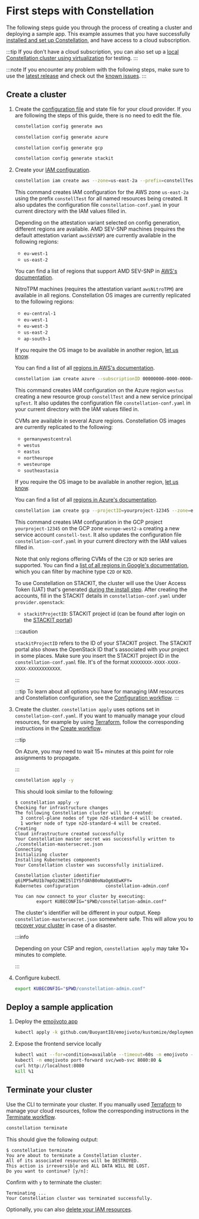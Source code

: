 # First steps with Constellation

The following steps guide you through the process of creating a cluster and deploying a sample app. This example assumes that you have successfully [installed and set up Constellation](install.md),
and have access to a cloud subscription.

:::tip
If you don't have a cloud subscription, you can also set up a [local Constellation cluster using virtualization](../getting-started/first-steps-local.md) for testing.
:::

:::note
If you encounter any problem with the following steps, make sure to use the [latest release](https://github.com/edgelesssys/constellation/releases/latest) and check out the [known issues](https://github.com/edgelesssys/constellation/issues?q=is%3Aopen+is%3Aissue+label%3A%22known+issue%22).
:::

## Create a cluster

1. Create the [configuration file](../workflows/config.md) and state file for your cloud provider. If you are following the steps of this guide, there is no need to edit the file.

    <Tabs groupId="csp">
    <TabItem value="aws" label="AWS">

    ```bash
    constellation config generate aws
    ```

    </TabItem>
    <TabItem value="azure" label="Azure">

    ```bash
    constellation config generate azure
    ```

    </TabItem>
    <TabItem value="gcp" label="GCP">

    ```bash
    constellation config generate gcp
    ```

    </TabItem>
    <TabItem value="stackit" label="STACKIT">

    ```bash
    constellation config generate stackit
    ```

    </TabItem>
    </Tabs>

2. Create your [IAM configuration](../workflows/config.md#creating-an-iam-configuration).

    <Tabs groupId="csp">
    <TabItem value="aws" label="AWS">

    ```bash
    constellation iam create aws --zone=us-east-2a --prefix=constellTest --update-config
    ```

    This command creates IAM configuration for the AWS zone `us-east-2a` using the prefix `constellTest` for all named resources being created. It also updates the configuration file `constellation-conf.yaml` in your current directory with the IAM values filled in.

    Depending on the attestation variant selected on config generation, different regions are available.
    AMD SEV-SNP machines (requires the default attestation variant `awsSEVSNP`) are currently available in the following regions:
     * `eu-west-1`
     * `us-east-2`

    You can find a list of regions that support AMD SEV-SNP in [AWS's documentation](https://docs.aws.amazon.com/AWSEC2/latest/UserGuide/snp-requirements.html).

    NitroTPM machines (requires the attestation variant `awsNitroTPM`) are available in all regions.
    Constellation OS images are currently replicated to the following regions:
     * `eu-central-1`
     * `eu-west-1`
     * `eu-west-3`
     * `us-east-2`
     * `ap-south-1`

    If you require the OS image to be available in another region, [let us know](https://github.com/edgelesssys/constellation/issues/new?assignees=&labels=&template=feature_request.md&title=Support+new+AWS+image+region:+xx-xxxx-x).

    You can find a list of all [regions in AWS's documentation](https://docs.aws.amazon.com/AWSEC2/latest/UserGuide/using-regions-availability-zones.html#concepts-available-regions).

    </TabItem>
    <TabItem value="azure" label="Azure">

    ```bash
    constellation iam create azure --subscriptionID 00000000-0000-0000-0000-000000000000 --region=westus --resourceGroup=constellTest --servicePrincipal=spTest --update-config
    ```

    This command creates IAM configuration on the Azure region `westus` creating a new resource group `constellTest` and a new service principal `spTest`. It also updates the configuration file `constellation-conf.yaml` in your current directory with the IAM values filled in.

    CVMs are available in several Azure regions. Constellation OS images are currently replicated to the following:

    * `germanywestcentral`
    * `westus`
    * `eastus`
    * `northeurope`
    * `westeurope`
    * `southeastasia`

    If you require the OS image to be available in another region, [let us know](https://github.com/edgelesssys/constellation/issues/new?assignees=&labels=&template=feature_request.md&title=Support+new+Azure+image+region:+xx-xxxx-x).

    You can find a list of all [regions in Azure's documentation](https://azure.microsoft.com/en-us/global-infrastructure/services/?products=virtual-machines&regions=all).

    </TabItem>
    <TabItem value="gcp" label="GCP">

    ```bash
    constellation iam create gcp --projectID=yourproject-12345 --zone=europe-west2-a --prefix=constell-test --update-config
    ```

    This command creates IAM configuration in the GCP project `yourproject-12345` on the GCP zone `europe-west2-a` creating a new service account `constell-test`. It also updates the configuration file `constellation-conf.yaml` in your current directory with the IAM values filled in.

    Note that only regions offering CVMs of the `C2D` or `N2D` series are supported. You can find a [list of all regions in Google's documentation](https://cloud.google.com/compute/docs/regions-zones#available), which you can filter by machine type `C2D` or `N2D`.

    </TabItem>
    <TabItem value="stackit" label="STACKIT">

    To use Constellation on STACKIT, the cluster will use the User Access Token (UAT) that's generated [during the install step](./install.md).
    After creating the accounts, fill in the STACKIT details in `constellation-conf.yaml` under `provider.openstack`:

    * `stackitProjectID`: STACKIT project id (can be found after login on the [STACKIT portal](https://portal.stackit.cloud))

    :::caution

    `stackitProjectID` refers to the ID of your STACKIT project. The STACKIT portal also shows the OpenStack ID that's associated with your project in some places. Make sure you insert the STACKIT project ID in the `constellation-conf.yaml` file. It's of the format `XXXXXXXX-XXXX-XXXX-XXXX-XXXXXXXXXXXX`.

    :::

    </TabItem>
    </Tabs>

    :::tip
    To learn about all options you have for managing IAM resources and Constellation configuration, see the [Configuration workflow](../workflows/config.md).
    :::

<!--
    :::info

    In case you don't have access to CVMs on Azure, you may use less secure  [trusted launch VMs](../workflows/trusted-launch.md) instead. For this, set **confidentialVM** to `false` in the configuration file.

    :::
-->

3. Create the cluster. `constellation apply` uses options set in `constellation-conf.yaml`.
    If you want to manually manage your cloud resources, for example by using [Terraform](../reference/terraform.md), follow the corresponding instructions in the [Create workflow](../workflows/create.md).

    :::tip

    On Azure, you may need to wait 15+ minutes at this point for role assignments to propagate.

    :::

    ```bash
    constellation apply -y
    ```

    This should look similar to the following:

    ```shell-session
    $ constellation apply -y
    Checking for infrastructure changes
    The following Constellation cluster will be created:
      3 control-plane nodes of type n2d-standard-4 will be created.
      1 worker node of type n2d-standard-4 will be created.
    Creating
    Cloud infrastructure created successfully
    Your Constellation master secret was successfully written to ./constellation-mastersecret.json
    Connecting
    Initializing cluster
    Installing Kubernetes components
    Your Constellation cluster was successfully initialized.

    Constellation cluster identifier  g6iMP5wRU1b7mpOz2WEISlIYSfdAhB0oNaOg6XEwKFY=
    Kubernetes configuration          constellation-admin.conf

    You can now connect to your cluster by executing:
            export KUBECONFIG="$PWD/constellation-admin.conf"
    ```

    The cluster's identifier will be different in your output.
    Keep `constellation-mastersecret.json` somewhere safe.
    This will allow you to [recover your cluster](../workflows/recovery.md) in case of a disaster.

    :::info

    Depending on your CSP and region, `constellation apply` may take 10+ minutes to complete.

    :::

4. Configure kubectl.

    ```bash
    export KUBECONFIG="$PWD/constellation-admin.conf"
    ```

## Deploy a sample application

1. Deploy the [emojivoto app](https://github.com/BuoyantIO/emojivoto)

    ```bash
    kubectl apply -k github.com/BuoyantIO/emojivoto/kustomize/deployment
    ```

2. Expose the frontend service locally

    ```bash
    kubectl wait --for=condition=available --timeout=60s -n emojivoto --all deployments
    kubectl -n emojivoto port-forward svc/web-svc 8080:80 &
    curl http://localhost:8080
    kill %1
    ```

## Terminate your cluster

Use the CLI to terminate your cluster. If you manually used [Terraform](../reference/terraform.md) to manage your cloud resources, follow the corresponding instructions in the [Terminate workflow](../workflows/terminate.md).

```bash
constellation terminate
```

This should give the following output:

```shell-session
$ constellation terminate
You are about to terminate a Constellation cluster.
All of its associated resources will be DESTROYED.
This action is irreversible and ALL DATA WILL BE LOST.
Do you want to continue? [y/n]:
```

Confirm with `y` to terminate the cluster:

```shell-session
Terminating ...
Your Constellation cluster was terminated successfully.
```

Optionally, you can also [delete your IAM resources](../workflows/config.md#deleting-an-iam-configuration).
